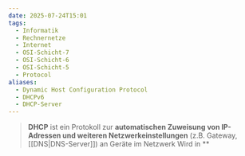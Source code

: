 ```yaml
---
date: 2025-07-24T15:01
tags:
  - Informatik
  - Rechnernetze
  - Internet
  - OSI-Schicht-7
  - OSI-Schicht-6
  - OSI-Schicht-5
  - Protocol
aliases:
  - Dynamic Host Configuration Protocol
  - DHCPv6
  - DHCP-Server
---
```

> **DHCP** ist ein Protokoll zur **automatischen Zuweisung von IP-Adressen und weiteren Netzwerkeinstellungen** (z.B. Gateway, [[DNS|DNS-Server]]) an Geräte im Netzwerk
> Wird in **